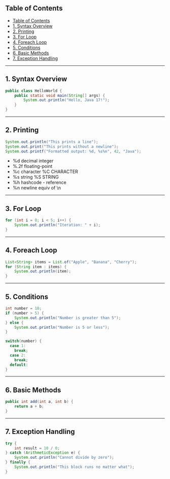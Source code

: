 ## Table of Contents
- [Table of Contents](#table-of-contents)
- [1. Syntax Overview](#1-syntax-overview)
- [2. Printing](#2-printing)
- [3. For Loop](#3-for-loop)
- [4. Foreach Loop](#4-foreach-loop)
- [5. Conditions](#5-conditions)
- [6. Basic Methods](#6-basic-methods)
- [7. Exception Handling](#7-exception-handling)
---

## 1. Syntax Overview

```java
public class HelloWorld {
    public static void main(String[] args) {
        System.out.println("Hello, Java 17!");
    }
}
```

---

## 2. Printing

```java
System.out.println("This prints a line");
System.out.print("This prints without a newline");
System.out.printf("Formatted output: %d, %s%n", 42, "Java");
```

- %d decimal integer
- %.2f floating-point
- %c character %C CHARACTER
- %s string %S STRING
- %h hashcode - reference
- %n newline equiv of \n 

---

## 3. For Loop

```java
for (int i = 0; i < 5; i++) {
    System.out.println("Iteration: " + i);
}
```

---

## 4. Foreach Loop

```java
List<String> items = List.of("Apple", "Banana", "Cherry");
for (String item : items) {
    System.out.println(item);
}
```

---

## 5. Conditions

```java
int number = 10;
if (number > 5) {
    System.out.println("Number is greater than 5");
} else {
    System.out.println("Number is 5 or less");
}

switch(number) {
  case 1:
    break;
  case 2:
    break;
  default:
}

```

---

## 6. Basic Methods

```java
public int add(int a, int b) {
    return a + b;
}
```

---

## 7. Exception Handling

```java
try {
    int result = 10 / 0;
} catch (ArithmeticException e) {
    System.out.println("Cannot divide by zero");
} finally {
    System.out.println("This block runs no matter what");
}
```

